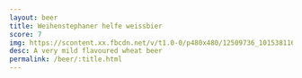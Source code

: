 ```yaml
---
layout: beer
title: Weihenstephaner helfe weissbier
score: 7
img: https://scontent.xx.fbcdn.net/v/t1.0-0/p480x480/12509736_10153811610538745_2189727718735863015_n.jpg?oh=5c6a5410b5e279335441647c10cc9632&oe=588D091B
desc: A very mild flavoured wheat beer
permalink: /beer/:title.html
---
```

